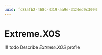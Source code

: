 ```yaml
---
uuid: fc88afb2-468c-4d19-aa9e-3124ed9c3094
---
```



# Extreme.XOS


<!-- prettier-ignore -->
!!! todo
    Describe *Extreme.XOS* profile

